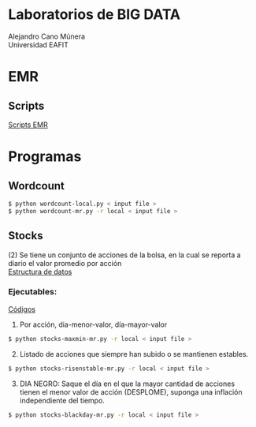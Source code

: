 # Laboratorios de BIG DATA
Alejandro Cano Múnera <br/>
Universidad EAFIT 

# EMR
## Scripts
[Scripts EMR](https://github.com/alejocano22/TETbigdata/tree/master/EMR)

# Programas
## Wordcount

```sh
$ python wordcount-local.py < input file >
$ python wordcount-mr.py -r local < input file >
```

## Stocks
(2) Se tiene un conjunto de acciones de la bolsa, en la cual se reporta a diario el valor promedio por acción <br/>
[Estructura de datos](https://github.com/alejocano22/TETbigdata/blob/master/Datasets/dataempresas.csv) <br/>

### Ejecutables:

[Códigos](https://github.com/alejocano22/TETbigdata/tree/master/Programas/Stocks)

1. Por acción, dia-menor-valor, día-mayor-valor  <br/>
```sh
$ python stocks-maxmin-mr.py -r local < input file >
```

2. Listado de acciones que siempre han subido o se mantienen estables.<br/>
```sh
$ python stocks-risenstable-mr.py -r local < input file >
```

3. DIA NEGRO: Saque el día en el que la mayor cantidad de acciones tienen el menor valor de acción (DESPLOME), suponga una inflación independiente del tiempo.<br/>
```sh
$ python stocks-blackday-mr.py -r local < input file >
```


